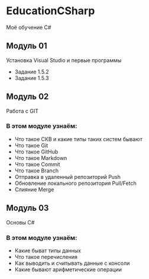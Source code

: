 # EducationCSharp
Моё обучение C#

## Модуль 01
Установка Visual Studio и первые программы
* Задание 1.5.2
* Задание 1.5.3

## Модуль 02
Работа с GIT
### В этом модуле узнаём:
* Что такое СКВ и какие типы таких систем бывают
* Что такое Git
* Что такое GitHub
* Что такое Markdown
* Что такое Commit
* Что такое Branch
* Отправка в удаленный репозиторий Push
* Обновление локального репозитория Pull/Fetch
* Слияние Merge

## Модуль 03
Основы C#
### В этом модуле узнаём:
* Какие быват типы данных
* Что такое перечисления
* Как выводить и считывать данные с консоли
* Какие бывают арифметические операции